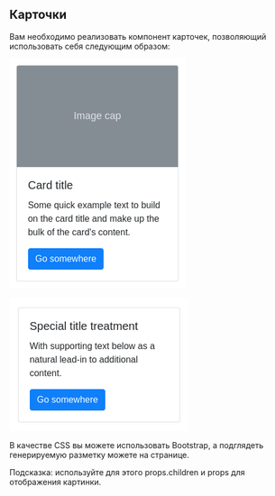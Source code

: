 ## Карточки
Вам необходимо реализовать компонент карточек, позволяющий использовать себя следующим образом:

![](/src/img/card1.png)

![](/src/img/card2.png)

В качестве CSS вы можете использовать Bootstrap, а подглядеть генерируемую разметку можете на странице.

Подсказка: используйте для этого props.children и props для отображения картинки.
